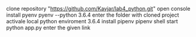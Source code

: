 clone repository "https://github.com/Kavjar/lab4_python.git" 
open console
install pyenv
pyenv --python 3.6.4
enter the folder with cloned project
activale local python enviroment 3.6.4
install pipenv
pipenv shell
start python app.py 
enter the given link
